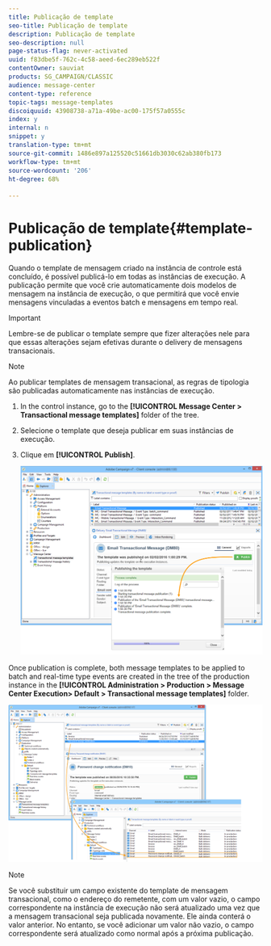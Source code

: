 ```yaml
---
title: Publicação de template
seo-title: Publicação de template
description: Publicação de template
seo-description: null
page-status-flag: never-activated
uuid: f83dbe5f-762c-4c58-aeed-6ec289eb522f
contentOwner: sauviat
products: SG_CAMPAIGN/CLASSIC
audience: message-center
content-type: reference
topic-tags: message-templates
discoiquuid: 43908738-a71a-49be-ac00-175f57a0555c
index: y
internal: n
snippet: y
translation-type: tm+mt
source-git-commit: 1486e897a125520c51661db3030c62ab380fb173
workflow-type: tm+mt
source-wordcount: '206'
ht-degree: 68%

---
```



# Publicação de template{#template-publication}

Quando o template de mensagem criado na instância de controle está concluído, é possível publicá-lo em todas as instâncias de execução. A publicação permite que você crie automaticamente dois modelos de mensagem na instância de execução, o que permitirá que você envie mensagens vinculadas a eventos batch e mensagens em tempo real.

>[!IMPORTANT]
>
>Lembre-se de publicar o template sempre que fizer alterações nele para que essas alterações sejam efetivas durante o delivery de mensagens transacionais.

>[!NOTE]
>
>Ao publicar templates de mensagem transacional, as regras de tipologia são publicadas automaticamente nas instâncias de execução.

1. In the control instance, go to the **[!UICONTROL Message Center > Transactional message templates]** folder of the tree.
1. Selecione o template que deseja publicar em suas instâncias de execução.
1. Clique em **[!UICONTROL Publish]**.

   ![](assets/messagecenter_publish_model_008.png)

Once publication is complete, both message templates to be applied to batch and real-time type events are created in the tree of the production instance in the **[!UICONTROL Administration > Production > Message Center Execution> Default > Transactional message templates]** folder.

![](assets/messagecenter_deployed_model_001.png)

>[!NOTE]
>
>Se você substituir um campo existente do template de mensagem transacional, como o endereço do remetente, com um valor vazio, o campo correspondente na instância de execução não será atualizado uma vez que a mensagem transacional seja publicada novamente. Ele ainda conterá o valor anterior. No entanto, se você adicionar um valor não vazio, o campo correspondente será atualizado como normal após a próxima publicação.
